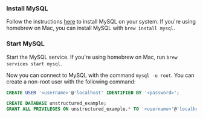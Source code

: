 ### Install MySQL

Follow the instructions [here](https://dev.mysql.com/doc/refman/5.7/en/installing.html)
to install MySQL on your system. If you're using homebrew on Mac, you can
install MySQL with `brew install mysql`.

### Start MySQL

Start the MySQL service. If you're using homebrew on Mac, run `brew services start mysql`.

Now you can connect to MySQL with the command `mysql -u root`.
You can create a non-root user with the following command:

```sql
CREATE USER '<username>'@'localhost' IDENTIFIED BY '<password>';
```
```sql
CREATE DATABASE unstructured_example;
GRANT ALL PRIVILEGES ON unstructured_example.* TO '<username>'@'localhost';
```

